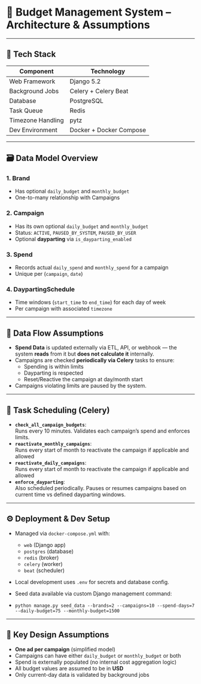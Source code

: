 # 📘 Budget Management System – Architecture & Assumptions

---

## 🧱 Tech Stack

| Component         | Technology                 |
|------------------|----------------------------|
| Web Framework     | Django 5.2                 |
| Background Jobs   | Celery + Celery Beat       |
| Database          | PostgreSQL                 |
| Task Queue        | Redis                      |
| Timezone Handling | pytz                       |
| Dev Environment   | Docker + Docker Compose    |

---

## 🗃️ Data Model Overview

### 1. **Brand**
- Has optional `daily_budget` and `monthly_budget`
- One-to-many relationship with Campaigns

### 2. **Campaign**
- Has its own optional `daily_budget` and `monthly_budget`
- Status: `ACTIVE`, `PAUSED_BY_SYSTEM`, `PAUSED_BY_USER`
- Optional **dayparting** via `is_dayparting_enabled`

### 3. **Spend**
- Records actual `daily_spend` and `monthly_spend` for a campaign
- Unique per (`campaign`, `date`)

### 4. **DaypartingSchedule**
- Time windows (`start_time` to `end_time`) for each day of week
- Per campaign with associated `timezone`

---

## 🔄 Data Flow Assumptions

- **Spend Data** is updated externally via ETL, API, or webhook — the system **reads** from it but **does not calculate it** internally.
- Campaigns are checked **periodically via Celery** tasks to ensure:
  - Spending is within limits
  - Dayparting is respected
  - Reset/Reactive the campaign at day/month start
- Campaigns violating limits are paused by the system.

---

## 🧠 Task Scheduling (Celery)

- **`check_all_campaign_budgets`**:  
  Runs every 10 minutes. Validates each campaign’s spend and enforces limits.
- **`reactivate_monthly_campaigns`**:  
  Runs every start of month to reactivate the campaign if applicable and allowed
- **`reactivate_daily_campaigns`**:  
  Runs every start of month to reactivate the campaign if applicable and allowed
- **`enforce_dayparting`**:  
  Also scheduled periodically. Pauses or resumes campaigns based on current time vs defined dayparting windows.

---

## ⚙️ Deployment & Dev Setup

- Managed via `docker-compose.yml` with:
  - `web` (Django app)
  - `postgres` (database)
  - `redis` (broker)
  - `celery` (worker)
  - `beat` (scheduler)

- Local development uses `.env` for secrets and database config.
- Seed data available via custom Django management command:
- `python manage.py seed_data --brands=2 --campaigns=10 --spend-days=7 --daily-budget=75 --monthly-budget=1500`

---

## 📌 Key Design Assumptions

- **One ad per campaign** (simplified model)
- Campaigns can have either `daily_budget` or `monthly_budget` or both
- Spend is externally populated (no internal cost aggregation logic)
- All budget values are assumed to be in **USD**
- Only current-day data is validated by background jobs